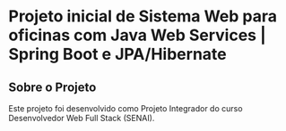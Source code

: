 # Projeto inicial de Sistema Web para oficinas com Java Web Services | Spring Boot e JPA/Hibernate

## Sobre o Projeto

Este projeto foi desenvolvido como Projeto Integrador do curso Desenvolvedor Web Full Stack (SENAI).
